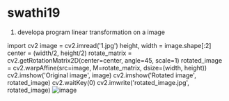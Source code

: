 # swathi19
1) developa program linear transformation on a image

import cv2
image = cv2.imread('1.jpg')
height, width = image.shape[:2]
center = (width/2, height/2)
rotate_matrix = cv2.getRotationMatrix2D(center=center, angle=45, scale=1)
rotated_image = cv2.warpAffine(src=image, M=rotate_matrix, dsize=(width, height))
cv2.imshow('Original image', image)
cv2.imshow('Rotated image', rotated_image)
cv2.waitKey(0)
cv2.imwrite('rotated_image.jpg', rotated_image)
![image](https://user-images.githubusercontent.com/97158063/148200809-dce46198-83a4-400c-a77c-ec319ebe86ee.png)

